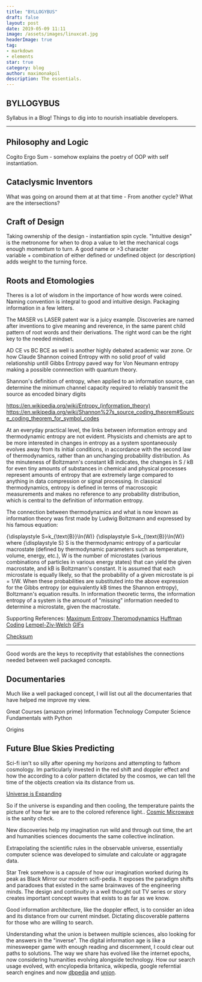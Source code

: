 ```yaml
---
title: "BYLLOGYBUS"
draft: false
layout: post
date: 2019-05-09 11:11
image: /assets/images/linuxcat.jpg
headerImage: true
tag:
- markdown
- elements
star: true
category: blog
author: maximonakpil
description: The essentials.
---
```


## BYLLOGYBUS
Syllabus in a Blog! Things to dig into to nourish insatiable developers.


---

## Philosophy and Logic
Cogito Ergo Sum - somehow explains the poetry of OOP with self instantiation.

## Cataclysmic Inventors
What was going on around them at at that time - From another cycle?
What are the intersections?


## Craft of Design
Taking ownership of the design - instantiation spin cycle. "Intuitive design" is the metronome
for when to drop a value to let the mechanical cogs enough momentum to turn. A good name or >3 character  
variable + combination of either defined or undefined object (or description) adds weight to the turning force.


## Roots and Etomologies

Theres is a lot of wisdom in the importance of how words were coined.
Naming convention is integral to good and intuitive design. Packaging information in a few letters.

The MASER vs LASER patent war is a juicy example. Discoveries are named after inventions to give meaning and reverence, in the same parent child pattern of root words and their derivations. The right word can be the right key to the needed mindset.

AD CE vs BC BCE as well is another highly debated academic war zone. Or how Claude Shannon coined Entropy with no solid proof of
valid relationship untill Gibbs Entropy paved way for Von Neumann entropy making a possible connnection with quantum theory.

Shannon's definition of entropy, when applied to an information source, can determine the minimum channel capacity required to reliably transmit the source as encoded binary digits

https://en.wikipedia.org/wiki/Entropy_(information_theory)
https://en.wikipedia.org/wiki/Shannon%27s_source_coding_theorem#Source_coding_theorem_for_symbol_codes

At an everyday practical level, the links between information entropy and thermodynamic entropy are not evident. Physicists and chemists are apt to be more interested in changes in entropy as a system spontaneously evolves away from its initial conditions, in accordance with the second law of thermodynamics, rather than an unchanging probability distribution. As the minuteness of Boltzmann's constant kB indicates, the changes in S / kB for even tiny amounts of substances in chemical and physical processes represent amounts of entropy that are extremely large compared to anything in data compression or signal processing. In classical thermodynamics, entropy is defined in terms of macroscopic measurements and makes no reference to any probability distribution, which is central to the definition of information entropy.

The connection between thermodynamics and what is now known as information theory was first made by Ludwig Boltzmann and expressed by his famous equation:

{\displaystyle S=k_{\text{B}}\ln(W)} {\displaystyle S=k_{\text{B}}\ln(W)}
where {\displaystyle S} S is the thermodynamic entropy of a particular macrostate (defined by thermodynamic parameters such as temperature, volume, energy, etc.), W is the number of microstates (various combinations of particles in various energy states) that can yield the given macrostate, and kB is Boltzmann's constant. It is assumed that each microstate is equally likely, so that the probability of a given microstate is pi = 1/W. When these probabilities are substituted into the above expression for the Gibbs entropy (or equivalently kB times the Shannon entropy), Boltzmann's equation results. In information theoretic terms, the information entropy of a system is the amount of "missing" information needed to determine a microstate, given the macrostate.

Supporting References:
[Maximum Entropy Theromodynamics](https://en.wikipedia.org/wiki/Maximum_entropy_thermodynamics)
[Huffman Coding](https://en.wikipedia.org/wiki/Huffman_coding)
[Lempel-Ziv-Welch](https://en.wikipedia.org/wiki/Lempel%E2%80%93Ziv%E2%80%93Welch)
[GIFs](https://en.wikipedia.org/wiki/GIF)

[Checksum](https://en.wikipedia.org/wiki/Checksum)


***

Good words are the keys to receptivity that establishes the connections needed between well packaged concepts.

## Documentaries
Much like a well packaged concept, I will list out all the documentaries that have helped me improve my view.

Great Courses (amazon prime)
Information Technology
Computer Science Fundamentals with Python

Origins

## Future Blue Skies Predicting
Sci-fi isn't so silly after opening my horizons and attempting to fathom cosmology.
Im particularly invested in the red shift and doppler effect and how the according to a color pattern dictated by the cosmos, we can tell the time of the objects creation via its distance from us.

[Universe is Expanding][1]

So if the universe is expanding and then cooling, the temperature paints the picture of how far we are to the colored reference light..
[Cosmic Microwave][2] is the sanity check.

New discoveries help my imagination run wild and through out time, the art and humanities sciences documents the same collective inclination.

Extrapolating the scientific rules in the observable universe, essentially computer science was developed to simulate and calculate or aggragate data.


Star Trek somehow is a capsule of how our imagination worked during its peak as Black Mirror our modern scifi-pedia. It exposes the paradigm shifts and paradoxes that existed in the same brainwaves of the engineering minds. The design and continuity in a well thought out TV series or story creates important concept waves that exists to as far as we know.

Good information architecture, like the doppler effect, is to consider an idea and its distance from our current mindset. Dictating discoverable patterns for those who are willing to search.

Understanding what the union is between multiple sciences, also looking for the answers in the "inverse". The digital information age is like a minesweeper game with enough reading and discernment, I could clear out paths to solutions. The way we share has evolved like the internet epochs, now considering humanities evolving alongside technology. How our search usage evolved, with encylopedia britanica, wikipedia, google referntial search engines and now [dbpedia][3] and [union][4].

[1]:(https://archive.briankoberlein.com/2013/09/11/hubbles-constant/index.html)

[2]:(https://archive.briankoberlein.com/2013/09/12/echo-of-the-big-bang/index.html)

[3]:(https://wiki.dbpedia.org/)

[4]:(https://www.unionpedia.org/)

[5]:(https://wiki.lesswrong.com/wiki/LessWrong_Wiki)
